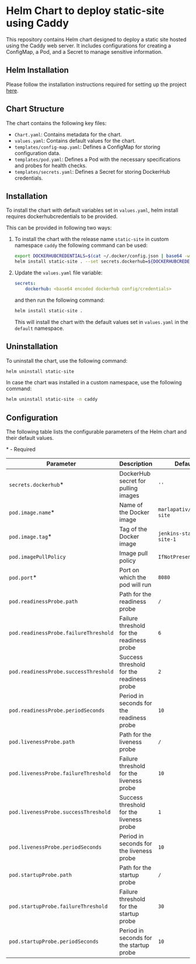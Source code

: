 # Helm Chart to deploy static-site using Caddy

This repository contains Helm chart designed to deploy a static site hosted using the Caddy web server. It includes configurations for creating a ConfigMap, a Pod, and a Secret to manage sensitive information.

## Helm Installation

Please follow the installation instructions required for setting up the project [here](INSTALLATION.md).

## Chart Structure

The chart contains the following key files:

- `Chart.yaml`: Contains metadata for the chart.
- `values.yaml`: Contains default values for the chart.
- `templates/config-map.yaml`: Defines a ConfigMap for storing configuration data.
- `templates/pod.yaml`: Defines a Pod with the necessary specifications and probes for health checks.
- `templates/secrets.yaml`: Defines a Secret for storing DockerHub credentials.

## Installation

To install the chart with default variables set in `values.yaml`, helm install requires dockerhubcredentials to be provided.

This can be provided in following two ways:

1. To install the chart with the release name `static-site` in custom namespace `caddy` the following command can be used:

    ```bash
    export DOCKERHUBCREDENTIALS=$(cat ~/.docker/config.json | base64 -w 0)
    helm install static-site . --set secrets.dockerhub=${DOCKERHUBCREDENTIALS} --create-namespace --namespace caddy
    ```

2. Update the `values.yaml` file variable:

    ```yaml
    secrets:
        dockerhub: <base64 encoded dockerhub config/credentials>
    ```

    and then run the following command:

    ```bash
    helm install static-site .
    ```

    This will install the chart with the default values set in `values.yaml` in the `default` namespace.

## Uninstallation

To uninstall the chart, use the following command:

```bash
helm uninstall static-site
```

In case the chart was installed in a custom namespace, use the following command:

```bash
helm uninstall static-site -n caddy
```

## Configuration

The following table lists the configurable parameters of the Helm chart and their default values.

\* - Required

| Parameter                             | Description                               | Default                  |
| ------------------------------------- | ----------------------------------------- | ------------------------ |
| `secrets.dockerhub`*                  | DockerHub secret for pulling images       | `''`                     |
| `pod.image.name`*                     | Name of the Docker image                  | `marlapativ/static-site` |
| `pod.image.tag`*                      | Tag of the Docker image                   | `jenkins-static-site-1`  |
| `pod.imagePullPolicy`                 | Image pull policy                         | `IfNotPresent`           |
| `pod.port`*                           | Port on which the pod will run            | `8080`                   |
| `pod.readinessProbe.path`             | Path for the readiness probe              | `/`                      |
| `pod.readinessProbe.failureThreshold` | Failure threshold for the readiness probe | `6`                      |
| `pod.readinessProbe.successThreshold` | Success threshold for the readiness probe | `2`                      |
| `pod.readinessProbe.periodSeconds`    | Period in seconds for the readiness probe | `10`                     |
| `pod.livenessProbe.path`              | Path for the liveness probe               | `/`                      |
| `pod.livenessProbe.failureThreshold`  | Failure threshold for the liveness probe  | `10`                     |
| `pod.livenessProbe.successThreshold`  | Success threshold for the liveness probe  | `1`                      |
| `pod.livenessProbe.periodSeconds`     | Period in seconds for the liveness probe  | `10`                     |
| `pod.startupProbe.path`               | Path for the startup probe                | `/`                      |
| `pod.startupProbe.failureThreshold`   | Failure threshold for the startup probe   | `30`                     |
| `pod.startupProbe.periodSeconds`      | Period in seconds for the startup probe   | `10`                     |
